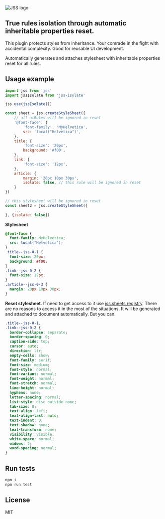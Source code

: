 ![JSS logo](https://avatars1.githubusercontent.com/u/9503099?v=3&s=60)

## True rules isolation through automatic inheritable properties reset.

This plugin protects styles from inheritance. Your comrade in the fight with accidental complexity. Good for reusable UI development.

Automatically generates and attaches stylesheet with inheritable properties reset for all rules.

## Usage example

```javascript
import jss from 'jss'
import jssIsolate from 'jss-isolate'

jss.use(jssIsolate())

const sheet = jss.createStyleSheet({
	// all atRules will be ignored in reset
	'@font-face': {
		'font-family': 'MyHelvetica',
		src: 'local("Helvetica")',
	},
	title: {
		'font-size': '20px',
		background: '#f00',
	},
	link: {
		'font-size': '12px',
	},
	article: {
		margin: '20px 10px 30px',
		isolate: false, // this rule will be ignored in reset
	}
})

// this stylesheet will be ignored in reset
const sheet2 = jss.createStyleSheet({
	...
}, {isolate: false})

```
**Stylesheet**
```css
@font-face {
  font-family: MyHelvetica;
  src: local("Helvetica");
}
.title--jss-0-1 {
  font-size: 20px;
  background: #f00;
}
.link--jss-0-2 {
  font-size: 12px;
}
.article--jss-0-3 {
  margin: 20px 10px 30px;
}
```
**Reset stylesheet**. If need to get access to it use [jss.sheets registry](
https://github.com/jsstyles/jss/blob/master/docs/js-api.md#a-style-sheets-registry).
There are no reasons to access it in the most of the situations. It will be generated and attached to document automatically. But you can.
```css
.title--jss-0-1,
.link--jss-0-2 {
  border-collapse: separate;
  border-spacing: 0;
  caption-side: top;
  cursor: auto;
  direction: ltr;
  empty-cells: show;
  font-family: serif;
  font-size: medium;
  font-style: normal;
  font-variant: normal;
  font-weight: normal;
  font-stretch: normal;
  line-height: normal;
  hyphens: none;
  letter-spacing: normal;
  list-style: disc outside none;
  tab-size: 8;
  text-align: left;
  text-align-last: auto;
  text-indent: 0;
  text-shadow: none;
  text-transform: none;
  visibility: visible;
  white-space: normal;
  widows: 2;
  word-spacing: normal;
}
```

## Run tests

```bash
npm i
npm run test
```

## License

MIT
